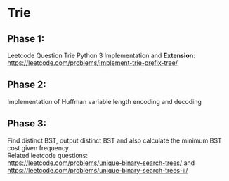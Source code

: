 # Trie
## Phase 1:  
Leetcode Question Trie Python 3 Implementation and **Extension**: https://leetcode.com/problems/implement-trie-prefix-tree/  
## Phase 2:  
Implementation of Huffman variable length encoding and decoding  
## Phase 3:  
Find distinct BST, output distinct BST and also calculate the minimum BST cost given frequency  
Related leetcode questions:  
https://leetcode.com/problems/unique-binary-search-trees/ and https://leetcode.com/problems/unique-binary-search-trees-ii/  
